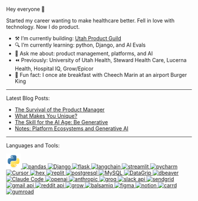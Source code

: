 Hey everyone 👋

Started my career wanting to make healthcare better. Fell in love with technology. Now I do product. 

- ⚒️ I’m currently building: [Utah Product Guild](https://utahproductguild.com)
- 🔍 I’m currently learning: python, Django, and AI Evals
- 💬 Ask me about: product management, platforms, and AI
- ⏪ Previously: University of Utah Health, Steward Health Care, Lucerna Health, Hospital IQ, Grow/Epicor
- 🍔 Fun fact: I once ate breakfast with Cheech Marin at an airport Burger King

***

Latest Blog Posts:
<!-- BLOG-POST-LIST:START -->
- [The Survival of the Product Manager](https://world.hey.com/haws/the-survival-of-the-product-manager-36b46abf)
- [What Makes You Unique?](https://world.hey.com/haws/what-makes-you-unique-e087e98c)
- [The Skill for the AI Age: Be Generative](https://world.hey.com/haws/the-skill-for-the-ai-age-be-generative-85ecdb1b)
- [Notes: Platform Ecosystems and Generative AI](https://world.hey.com/haws/notes-platform-ecosystems-and-generative-ai-949643cf)
<!-- BLOG-POST-LIST:END -->

***

<p align="left">Languages and Tools:</p>
<p align="left">   <a href="https://www.python.org" target="_blank" rel="noreferrer"> <img src="https://raw.githubusercontent.com/devicons/devicon/master/icons/python/python-original.svg" alt="python" width="40" height="40"/> </a> <a href="https://pandas.pydata.org" target="_blank" rel="noreferrer"> <img src="https://img.icons8.com/?size=2x&id=xSkewUSqtErH&format=png" alt="pandas" width="40" height="40"/> <a href="https://www.djangoproject.com" target="_blank" rel="noreferrer"> <img src="https://img.icons8.com/?size=100&id=qc3TyHJPxEoH&format=png&color=000000" alt="Django" width="40" height="40"/> </a> <a href="https://flask.palletsprojects.com/en/3.0.x/" target="_blank" rel="noreferrer"> <img src="https://img.icons8.com/?size=64&id=ewGOClUtmFX4&format=png" alt="flask" width="40" height="40"/> </a> <a href="https://www.langchain.com" target="_blank" rel="noreferrer"> <img src="https://cdn-cms.apify.com/Lang_Chain_Apify_integration_9e0c0b49ed.png" alt="langchain" width="40" height="40"/> <a href="https://streamlit.io" target="_blank" rel="noreferrer"> <img src="https://blog.streamlit.io/content/images/size/w1000/2021/03/logomark-color.png" alt="streamlit" width="40" height="40"/> </a> <a href="https://www.jetbrains.com/pycharm/" target="_blank" rel="noreferrer"> <img src="https://external-content.duckduckgo.com/iu/?u=http%3A%2F%2Fassets.stickpng.com%2Fimages%2F58481537cef1014c0b5e4968.png&f=1&nofb=1&ipt=c99bd77897a667f01ab2b6e1bec28993c37ef4e0a768726c2fa95b046de74f64&ipo=images" alt="pycharm" width="40" height="40"/> </a> <a href="https://cursor.com" target="_blank" rel="noreferrer"> <img src="https://img.icons8.com/?size=100&id=DiGZkjCzyZXn&format=png&color=000000" alt="Cursor" width="40" height="40"/> </a> <a href="https://hex.tech" target="_blank" rel="noreferrer"> <img src="https://images.g2crowd.com/uploads/product/image/social_landscape/social_landscape_8972c9f794d61f19e3a284f9592abb5e/hex-technologies.png" alt="hex" width="40" height="40"/> </a> <a href="https://replit.com" target="_blank" rel="noreferrer"> <img src="https://d4.alternativeto.net/P65OFY8B6KJkopLyKMorNHHAP9sPSIniV2RUxZxkMBA/rs:fill:280:280:0/g:ce:0:0/YWJzOi8vZGlzdC9pY29ucy9yZXBsLWl0XzIxMjMwMS5wbmc.png" alt="replit" width="40" height="40"/> </a> <a href="https://www.postgresql.org" target="_blank" rel="noreferrer"> <img src="https://img.icons8.com/?size=512&id=38561&format=png" alt="postgresql" width="40" height="40"/> </a> <a href="https://www.mysql.com" target="_blank" rel="noreferrer"> <img src="https://img.icons8.com/?size=100&id=hYoELNwniGhi&format=png&color=000000" alt="MySQL" width="40" height="40"/> </a> <a href="https://www.jetbrains.com/datagrip/" target="_blank" rel="noreferrer"> <img src="https://iconape.com/wp-content/png_logo_vector/datagrip-logo.png" alt="DataGrip" width="40" height="40"/> </a> <a href="https://dbeaver.io" target="_blank" rel="noreferrer"> <img src="https://img.icons8.com/?size=512&id=kjaF4LlvyR6g&format=png" alt="dbeaver" width="40" height="40"/> </a> <a href="https://claude.com/product/claude-code" target="_blank" rel="noreferrer"> <img src="https://miro.medium.com/v2/resize:fit:1358/1*WYiURPWEwdfnY3i1MeCeSQ.jpeg" alt="Claude Code" width="40" height="40"/> </a> <a href="https://openai.com" target="_blank" rel="noreferrer"> <img src="https://img.icons8.com/?size=512&id=TUk7vxvtu6hX&format=png" alt="openai" width="40" height="40"/> </a> <a href="https://www.anthropic.com" target="_blank" rel="noreferrer"> <img src="https://cdn.pulse2.com/cdn/2023/08/Anthropic.jpeg" alt="anthropic" width="40" height="40"/> </a> <a href="https://groq.com" target="_blank" rel="noreferrer"> <img src="https://striking-kindness-e0d93214bb.media.strapiapp.com/Groq_logo_a170a51625.jpg" alt="groq" width="40" height="40"/> </a> <a href="https://api.slack.com" target="_blank" rel="noreferrer"> <img src="https://img.icons8.com/?size=512&id=nJcA2q1aR7KO&format=png" alt="slack api" width="40" height="40"/> </a> <a href="https://sendgrid.com" target="_blank" rel="noreferrer"> <img src="https://img.icons8.com/?size=512&id=fKZRZZJFo1F7&format=png" alt="sendgrid" width="40" height="40"/> </a> <a href="https://developers.google.com/gmail/api/guides" target="_blank" rel="noreferrer"> <img src="https://img.icons8.com/?size=512&id=nQ4dZIRCI0nW&format=png" alt="gmail api" width="40" height="40"/> </a> <a href="https://www.reddit.com/dev/api/" target="_blank" rel="noreferrer"> <img src="https://img.icons8.com/?size=100&id=kshUdu5u4FCX&format=png" alt="reddit api" width="40" height="40"/> </a>   <a href="https://www.grow.com" target="_blank" rel="noreferrer"> <img src="https://images.g2crowd.com/uploads/product/image/large_detail/large_detail_88ffbc45a6468cf6b666ef3dad29b4f9/grow-com.png" alt="grow" width="40" height="40"/> </a> <a href="https://balsamiq.com" target="_blank" rel="noreferrer"> <img src="https://www.vectorlogo.zone/logos/balsamiq/balsamiq-icon.svg" alt="balsamiq" width="40" height="40"/> </a> <a href="https://www.figma.com/" target="_blank" rel="noreferrer"> <img src="https://www.vectorlogo.zone/logos/figma/figma-icon.svg" alt="figma" width="40" height="40"/> </a> <a href="https://www.notion.so" target="_blank" rel="noreferrer"> <img src="https://img.icons8.com/?size=512&id=X5tAievwwoBl&format=png" alt="notion" width="40" height="40"/> </a> <a href="https://carrd.co" target="_blank" rel="noreferrer"> <img src="https://img.icons8.com/?size=512&id=CmpAj9aRC5Q7&format=png" alt="carrd" width="40" height="40"/> </a> <a href="https://gumroad.com" target="_blank" rel="noreferrer"> <img src="https://images.seeklogo.com/logo-png/43/1/gumroad-logo-png_seeklogo-431430.png" alt="gumroad" width="40" height="40"/> </a>   </p>
